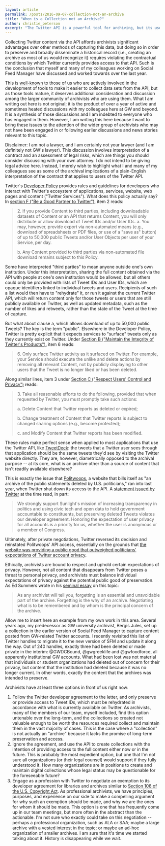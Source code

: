 ```yaml
---
layout: article
permalink: /posts/2016-09-07-collection-not-an-archive
title: "When is a Collection not an Archive?"
author: christie_peterson
excerpt: "The Twitter API is a powerful tool for archiving, but its use poses particular challenges for archivists." 
---
```


Collecting Twitter content via the API affords archivists significant advantages
over other methods of capturing this data, but doing so in order to preserve and
broadly disseminate a historical record (i.e., creating an archive as most of us
would recognize it) requires violating the contractual conditions by which
Twitter currently provides access to that API. Such is the conclusion that
myself and many of my colleagues working on Social Feed Manager have discussed
and worked towards over the last year.

This is
[well-known](https://medium.com/on-archivy/on-forgetting-e01a2b95272#.w4fiw2wim)
to those of us who are actively involved in the development of tools to make it
easier to collect data sets from the API, but as those tools mature, it deserves
additional consideration and discussion among the larger community of archivists
who are using them. What I am writing out here is not original; it is the
product of over a year of active and sometimes heated discussions with my
colleagues here at GW and beyond. It is a synthesis of those discussions and I
am indebted to everyone who has engaged in them. However, I am writing this here
because I want to bring these issues to the attention of the wider group of
archivists who may not have been engaged in or following earlier discussions and
news stories relevant to this topic.

Disclaimer: I am not a lawyer, and I am certainly not your lawyer (and I am
definitely not GW's lawyer). This discussion involves interpretation of a
contract and an assessment of legal risks, which are things you should consider
discussing with your own attorney. I do not intend to be giving legal advice
here. Instead, I merely wish to highlight what I and many of my colleagues see
as some of the archival implications of a plain-English interpretation of the
contract that applies to users of the Twitter API.

Twitter's [Developer Policy](https://dev.twitter.com/overview/terms/policy)
provides rules and guidelines for developers who interact with Twitter's
ecosystem of applications, services, website, web pages and content ("Twitter
Services"). What does this policy actually say? In [section F ("Be a Good
Partner to
Twitter")](https://dev.twitter.com/overview/terms/policy#6.Update_Be_a_Good_Partner_to_Twitter),
item 2 reads:

> 2\. If you provide Content to third parties, including downloadable datasets of
> Content or an API that returns Content, you will only distribute or allow
> download of Tweet IDs and/or User IDs.
>   a. You may, however, provide export via non-automated means (e.g., download of spreadsheets or PDF files, or use of a
> "save as" button) of up to 50,000 public Tweets and/or User Objects per user of
> your Service, per day.
>
>   b. Any Content provided to third parties via non-automated
> file download remains subject to this Policy.

Some have interpreted "third parties" to mean anyone outside one's own
institution. Under this interpretation, sharing the full content obtained via
the API with people at one's own institution would be allowed, but all others
could only be provided with lists of Tweet IDs and User IDs, which are opaque
identifiers linked to individual tweets and users. Recipients of such a list
would then have to "rehydrate" it, or run it against the current Twitter API,
which will return content only for those tweets or users that are still publicly
available on Twitter, as well as updated metadata, such as the number of likes
and retweets, rather than the state of the Tweet at the time of capture.

But what about clause a, which allows download of up to 50,000 public Tweets?
The key is the term "public". Elsewhere in the Developer Policy, Twitter is
pretty explicit that it expects services to "surface" tweets only as they
currently exist on Twitter. Under [Section B ("Maintain the Integrity of
Twitter's
Products")](https://dev.twitter.com/overview/terms/policy#2.Update_Maintain_the_Integrity_of_Twitter%E2%80%99s),
item 6 reads:

> 6\. Only surface Twitter activity as it surfaced on Twitter. For example, your
> Service should execute the unlike and delete actions by removing all relevant
> Content, not by publicly displaying to other users that the Tweet is no longer
> liked or has been deleted.

Along similar lines, item 3 under [Section C ("Respect Users' Control and
Privacy")](https://dev.twitter.com/overview/terms/policy#3.Update_Respect_Users_Control_and_Privacy)
reads:

> 3\. Take all reasonable efforts to do the following, provided that when requested
> by Twitter, you must promptly take such actions:
>
>  a. Delete Content that Twitter reports as deleted or expired;
>
>  b. Change treatment of Content that Twitter reports is subject to changed sharing options (e.g., become protected);
>
>  c. and Modify Content that Twitter reports has been modified.

These rules make perfect sense when applied to most applications that use the
Twitter API, like [TweetDeck](https://tweetdeck.twitter.com/): the tweets that a
Twitter user sees through that application should be the same tweets they'd see
by visiting the Twitter website directly. They are, however, diametrically
opposed to the archival purpose -- at its core, what is an archive other than a
source of content that isn't readily available elsewhere?

This is exactly the issue that
[Politwoops](http://politwoops.sunlightfoundation.com/), a website that bills
itself as "an archive of the public statements deleted by U.S. politicians," ran
into last year, when Twitter shut down its access to the API. A [statement
issued by
Twitter](http://web.archive.org/web/20150605005627/http://tktk.gawker.com/twitter-just-killed-politwoops-1708842376)
at the time read, in part:

> We strongly support Sunlight's mission of increasing transparency in politics
> and using civic tech and open data to hold government accountable to
> constituents, but preserving deleted Tweets violates our developer agreement.
> Honoring the expectation of user privacy for all accounts is a priority for us,
> whether the user is anonymous or a member of Congress.

Ultimately, after private negotiations, Twitter reversed its decision and
reinstated Politwoops' API access, essentially on the grounds that [the website
was providing a public good that outweighed politicians' expectations of Twitter
account
privacy](https://blog.twitter.com/2015/holding-public-officials-accountable-with-twitter-and-politwoops).

Ethically, archivists are bound to respect and uphold certain expectations of
privacy. However, not all content that disappears from Twitter poses a threat to
personal privacy, and archivists must balance individual expectations of privacy
against the potential public good of preservation. As Ed Summers wrote in his
[seminal
essay](https://medium.com/on-archivy/on-forgetting-e01a2b95272#.si5x7mmdm) on
this topic:

> As any archivist will tell you, forgetting is an essential and unavoidable part
> of the archive. Forgetting is the why of an archive. Negotiating what is to be
> remembered and by whom is the principal concern of the archive.

Allow me to insert here an example from my own work in this area. Several years
ago, my predecessor as GW university archivist, Bergis Jules, set up a
collection in the earlier version of Social Feed Manager to capture content
posted from GW-related Twitter accounts. I recently revisited this list of
Twitter handles to migrate it to the new version of SFM and update it along the
way. Out of 240 handles, exactly three had been deleted or made private in the
interim: @GWDCBound, @gwgreeklife and @gwfoodforce, all apparently institutional
GW accounts. What had been lost was not material that individuals or student
organizations had deleted out of concern for their privacy, but content that the
institution had deleted because it was no longer current. In other words,
exactly the content that the archives was intended to preserve.

Archivists have at least three options in front of us right now:

1. Follow the Twitter developer agreement to the letter, and only preserve or
provide access to Tweet IDs, which must be rehydrated in accordance with what is
currently available on Twitter. As archivists, many of the members of our team,
myself included, find this option untenable over the long-term, and the
collections so created not valuable enough to be worth the resources required
collect and maintain them in the vast majority of cases. This is the case where
a "collection" is not actually an "archive" because it lacks the promise of
long-term preservation and access.
2. Ignore the agreement, and use the API to create collections with the intention
of providing access to the full content either now or in the future. This is
probably the most expedient option, but one that I'm not sure all organizations
(or their legal counsel) would support if they fully understood it. How many
organizations are in positions to create and maintain digital collections whose
legal status may be questionable for the foreseeable future?
3. Engage as a profession with Twitter to negotiate an exemption to its developer
agreement for libraries and archives similar to [Section 108 of the U.S.
Copyright Act](http://www.section108.gov/about.html). As professional
archivists, we have principles, purposes, and experience on our side to make a
compelling argument for why such an exemption should be made, and why we are the
ones for whom it should be made. This option is one that has frequently come up
in our team meetings, but more often in the abstract than the actionable. I'm
not sure who exactly could take on this negotiation -- perhaps a professional
organization, such as ALA or SAA; maybe a large archive with a vested interest
in the topic; or maybe an ad-hoc organization of smaller archives. I am sure
that it's time we started talking about it. History is disappearing while we
wait.
